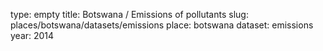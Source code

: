 type: empty
title: Botswana / Emissions of pollutants
slug: places/botswana/datasets/emissions
place: botswana
dataset: emissions
year: 2014
